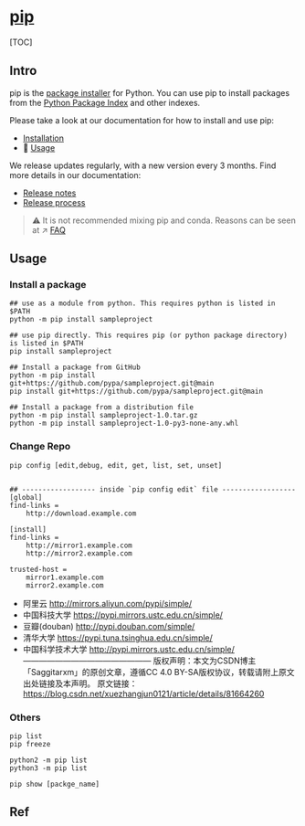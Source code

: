 # [pip](https://pypi.org/project/pip/)

[TOC]



## Intro

pip is the [package installer](https://packaging.python.org/guides/tool-recommendations/) for Python. You can use pip to install packages from the [Python Package Index](https://pypi.org/) and other indexes.

Please take a look at our documentation for how to install and use pip:
- [Installation](https://pip.pypa.io/en/stable/installation/)
- 📂 [Usage](https://pip.pypa.io/en/stable/)

We release updates regularly, with a new version every 3 months. Find more details in our documentation:
- [Release notes](https://pip.pypa.io/en/stable/news.html)
- [Release process](https://pip.pypa.io/en/latest/development/release-process/)

> ⚠  It is not recommended mixing pip and conda. Reasons can be seen at ↗ [FAQ](../../../../FAQ.md)



## Usage
### Install a package
```shell
## use as a module from python. This requires python is listed in $PATH
python -m pip install sampleproject

## use pip directly. This requires pip (or python package directory) is listed in $PATH
pip install sampleproject

## Install a package from GitHub
python -m pip install git+https://github.com/pypa/sampleproject.git@main
pip install git+https://github.com/pypa/sampleproject.git@main

## Install a package from a distribution file
python -m pip install sampleproject-1.0.tar.gz
python -m pip install sampleproject-1.0-py3-none-any.whl
```


### Change Repo
```shell
pip config [edit,debug, edit, get, list, set, unset]


## ------------------ inside `pip config edit` file ------------------
[global]
find-links =
    http://download.example.com

[install]
find-links =
    http://mirror1.example.com
    http://mirror2.example.com

trusted-host =
    mirror1.example.com
    mirror2.example.com
```


- 阿里云 http://mirrors.aliyun.com/pypi/simple/ 
- 中国科技大学 https://pypi.mirrors.ustc.edu.cn/simple/ 
- 豆瓣(douban) http://pypi.douban.com/simple/ 
- 清华大学 https://pypi.tuna.tsinghua.edu.cn/simple/ 
- 中国科学技术大学 http://pypi.mirrors.ustc.edu.cn/simple/
  ————————————————
  版权声明：本文为CSDN博主「Saggitarxm」的原创文章，遵循CC 4.0 BY-SA版权协议，转载请附上原文出处链接及本声明。
  原文链接：https://blog.csdn.net/xuezhangjun0121/article/details/81664260


### Others
```shell
pip list
pip freeze

python2 -m pip list
python3 -m pip list

pip show [packge_name]

```

## Ref
